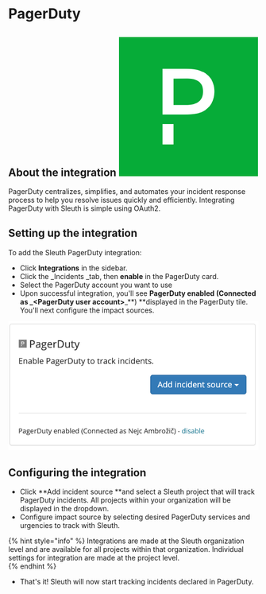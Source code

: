 # PagerDuty

## About the integration ![](../../.gitbook/assets/pagerduty-logo.png)

PagerDuty centralizes, simplifies, and automates your incident response process to help you resolve issues quickly and efficiently. Integrating PagerDuty with Sleuth is simple using OAuth2.

## Setting up the integration

To add the Sleuth PagerDuty integration:

* Click **Integrations** in the sidebar.
* Click the _Incidents _tab, then **enable** in the PagerDuty card.
* Select the PagerDuty account you want to use
* Upon successful integration, you'll see **PagerDuty enabled (Connected as **_**\<PagerDuty user account>**_**) **displayed in the PagerDuty tile. You'll next configure the impact sources.

![](<../../.gitbook/assets/screenshot-2021-10-05-at-15.10.07 (1) (1).png>)

## Configuring the integration

* Click **Add incident source **and select a Sleuth project that will track PagerDuty incidents. All projects within your organization will be displayed in the dropdown.
* Configure impact source by selecting desired PagerDuty services and urgencies to track with Sleuth.

{% hint style="info" %}
Integrations are made at the Sleuth organization level and are available for all projects within that organization. Individual settings for integration are made at the project level.  
{% endhint %}

*   That's it! Sleuth will now start tracking incidents declared in PagerDuty.

